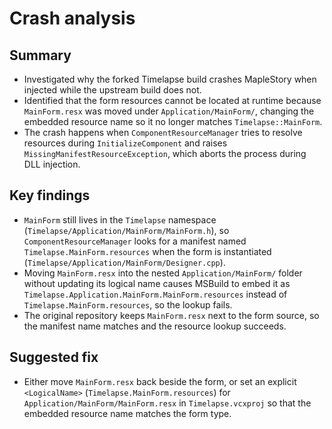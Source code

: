# Crash analysis

## Summary
- Investigated why the forked Timelapse build crashes MapleStory when injected while the upstream build does not.
- Identified that the form resources cannot be located at runtime because `MainForm.resx` was moved under `Application/MainForm/`, changing the embedded resource name so it no longer matches `Timelapse::MainForm`.
- The crash happens when `ComponentResourceManager` tries to resolve resources during `InitializeComponent` and raises `MissingManifestResourceException`, which aborts the process during DLL injection.

## Key findings
- `MainForm` still lives in the `Timelapse` namespace (`Timelapse/Application/MainForm/MainForm.h`), so `ComponentResourceManager` looks for a manifest named `Timelapse.MainForm.resources` when the form is instantiated (`Timelapse/Application/MainForm/Designer.cpp`).
- Moving `MainForm.resx` into the nested `Application/MainForm/` folder without updating its logical name causes MSBuild to embed it as `Timelapse.Application.MainForm.MainForm.resources` instead of `Timelapse.MainForm.resources`, so the lookup fails.
- The original repository keeps `MainForm.resx` next to the form source, so the manifest name matches and the resource lookup succeeds.

## Suggested fix
- Either move `MainForm.resx` back beside the form, or set an explicit `<LogicalName>` (`Timelapse.MainForm.resources`) for `Application/MainForm/MainForm.resx` in `Timelapse.vcxproj` so that the embedded resource name matches the form type.

